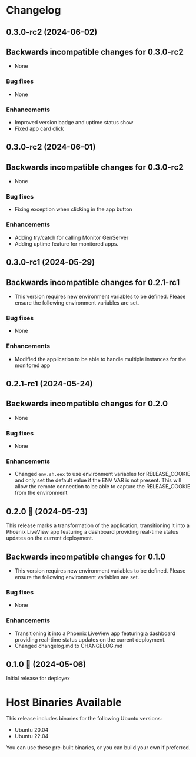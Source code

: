 # Changelog

## 0.3.0-rc2 (2024-06-02)

## Backwards incompatible changes for 0.3.0-rc2
 * None

### Bug fixes
 * None

### Enhancements
 * Improved version badge and uptime status show
 * Fixed app card click

## 0.3.0-rc2 (2024-06-01)

## Backwards incompatible changes for 0.3.0-rc2
 * None

### Bug fixes
 * Fixing exception when clicking in the app button

### Enhancements
 * Adding try/catch for calling Monitor GenServer
 * Adding uptime feature for monitored apps.

## 0.3.0-rc1 (2024-05-29)

## Backwards incompatible changes for 0.2.1-rc1
 * This version requires new environment variables to be defined. Please ensure the following environment variables are set.

### Bug fixes
 * None

### Enhancements
 * Modified the application to be able to handle multiple instances for the monitored app

## 0.2.1-rc1 (2024-05-24)

## Backwards incompatible changes for 0.2.0
 * None

### Bug fixes
 * None

### Enhancements
 * Changed `env.sh.eex` to use environment variables for RELEASE_COOKIE and only set the default value if the ENV VAR is not present. 
 This will allow the remote connection to be able to capture the RELEASE_COOKIE from the environment

## 0.2.0 🚀 (2024-05-23)

This release marks a transformation of the application, transitioning it into a Phoenix LiveView app featuring a dashboard providing real-time status updates on the current deployment.

## Backwards incompatible changes for 0.1.0
 * This version requires new environment variables to be defined. Please ensure the following environment variables are set.

### Bug fixes
 * None

### Enhancements
 * Transitioning it into a Phoenix LiveView app featuring a dashboard providing real-time status updates on the current deployment.
 * Changed changelog.md to CHANGELOG.md

## 0.1.0 🚀 (2024-05-06)

Initial release for deployex

# Host Binaries Available

This release includes binaries for the following Ubuntu versions:

 * Ubuntu 20.04
 * Ubuntu 22.04

 You can use these pre-built binaries, or you can build your own if preferred.
